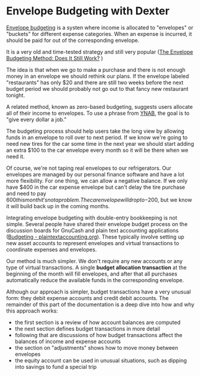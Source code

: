 # Envelope Budgeting with Dexter

[Envelope budgeting](https://en.wikipedia.org/wiki/Envelope_system) is a systen where income is allocated to "envelopes" or "buckets" for different expense categories.
When an expense is incurred, it should be paid for out of the corresponding envelope.

It is a very old and time-tested strategy and still very popular ([The Envelope Budgeting Method: Does It Still Work?](https://moneyhawk.com/the-envelope-budgeting-method-does-it-still-work)
)

The idea is that when we go to make a purchase and there is not enough money in an envelope we should rethink our plans.
If the envelope labeled "restaurants" has only $20 and there are still two weeks before the next budget period we should probably not go out to that fancy new restaurant tonight.

A related method, known as zero-based budgeting, suggests users allocate all of their income to envelopes.
To use a phrase from [YNAB](https://www.ynab.com/), the goal is to "give every dollar a job."

The budgeting process should help users take the long view by allowing funds in an envelope to roll over to next period.
If we know we're going to need new tires for the car some time in the next year we should start adding an extra $100 to the car envelope every month so it will be there when we need it.

Of course, we're not taping real envelopes to our refrigerators.
Our envelopes are managed by our personal finance software and have a lot more flexibility.
For one thing, we can allow a negative balance.
If we only have $400 in the car expense envelope but can't delay the tire purchase and need to pay $600 this month it's not a problem.
The car envelope will drop to -$200, but we know it will build back up in the coming months.

Integrating envelope budgeting with double-entry bookkeeping is not simple.
Several people have shared their envelope budget process on the discussion boards for GnuCash and plain text accounting applications ([Budgeting - plaintextaccounting.org](https://plaintextaccounting.org/Budgeting)).
These typically involve setting up new asset accounts to represent envelopes and virtual transactions to coordinate expenses and envelopes.

Our method is much simpler.
We don't require any new accounts or any type of virtual transactions.
A single **budget allocation transaction** at the beginning of the month will fill envelopes, and after that all purchases automatically reduce the available funds in the corresponding envelope.

Although our approach is simpler, budget transactions have a very unusual form: they debit expense accounts and credit debit accounts.
The remainder of this part of the documentation is a deep dive into how and why this approach works:

* the first section is a review of how account balances are computed
* the next section defines budget transactions in more detail
* following that are discussions of how budget transactions affect the balances of income and expense accounts
* the section on "adjustments" shows how to move money between envelopes
* the equity account can be used in unusual situations, such as dipping into savings to fund a special trip
